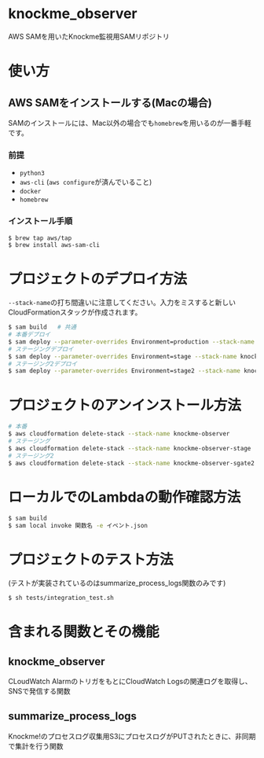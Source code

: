 # knockme_observer

AWS SAMを用いたKnockme監視用SAMリポジトリ

# 使い方

## AWS SAMをインストールする(Macの場合)

SAMのインストールには、Mac以外の場合でも`homebrew`を用いるのが一番手軽です。

### 前提

- `python3`
- `aws-cli` (`aws configure`が済んでいること)
- `docker`
- `homebrew`

### インストール手順

```sh
$ brew tap aws/tap
$ brew install aws-sam-cli
```

# プロジェクトのデプロイ方法

`--stack-name`の打ち間違いに注意してください。入力をミスすると新しいCloudFormationスタックが作成されます。

```sh
$ sam build   # 共通
# 本番デプロイ
$ sam deploy --parameter-overrides Environment=production --stack-name knockme-observer  # Cloudformationスタックを確認後、yを押す必要があります
# ステージングデプロイ
$ sam deploy --parameter-overrides Environment=stage --stack-name knockme-observer-stage  # Cloudformationスタックを確認後、yを押す必要があります
# ステージング2デプロイ
$ sam deploy --parameter-overrides Environment=stage2 --stack-name knockme-observer-stage2  # Cloudformationスタックを確認後、yを押す必要があります
```

# プロジェクトのアンインストール方法

```sh
# 本番
$ aws cloudformation delete-stack --stack-name knockme-observer
# ステージング
$ aws cloudformation delete-stack --stack-name knockme-observer-stage
# ステージング2
$ aws cloudformation delete-stack --stack-name knockme-observer-sgate2
```

# ローカルでのLambdaの動作確認方法

```sh
$ sam build
$ sam local invoke 関数名 -e イベント.json
```

# プロジェクトのテスト方法

(テストが実装されているのはsummarize_process_logs関数のみです)

```sh
$ sh tests/integration_test.sh
```

# 含まれる関数とその機能

## knockme_observer

CLoudWatch AlarmのトリガをもとにCloudWatch Logsの関連ログを取得し、SNSで発信する関数

## summarize_process_logs

Knockme!のプロセスログ収集用S3にプロセスログがPUTされたときに、非同期で集計を行う関数
